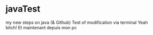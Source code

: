 # javaTest
my new steps on java (&amp; Github)
Test of modification via terminal
Yeah bitch!
Et maintenant depuis mon pc
